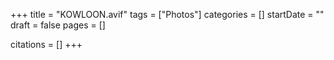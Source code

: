 +++
title = "KOWLOON.avif"
tags = ["Photos"]
categories = []
startDate = ""
draft = false
pages = []

citations = []
+++
